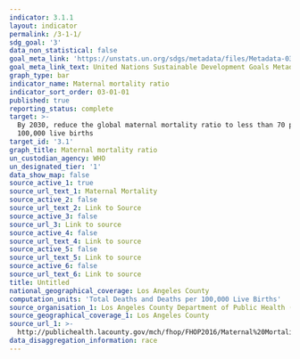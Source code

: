 ```yaml
---
indicator: 3.1.1
layout: indicator
permalink: /3-1-1/
sdg_goal: '3'
data_non_statistical: false
goal_meta_link: 'https://unstats.un.org/sdgs/metadata/files/Metadata-03-01-01.pdf'
goal_meta_link_text: United Nations Sustainable Development Goals Metadata (pdf 865kB)
graph_type: bar
indicator_name: Maternal mortality ratio
indicator_sort_order: 03-01-01
published: true
reporting_status: complete
target: >-
  By 2030, reduce the global maternal mortality ratio to less than 70 per
  100,000 live births
target_id: '3.1'
graph_title: Maternal mortality ratio
un_custodian_agency: WHO
un_designated_tier: '1'
data_show_map: false
source_active_1: true
source_url_text_1: Maternal Mortality
source_active_2: false
source_url_text_2: Link to Source
source_active_3: false
source_url_3: Link to source
source_active_4: false
source_url_text_4: Link to source
source_active_5: false
source_url_text_5: Link to source
source_active_6: false
source_url_text_6: Link to source
title: Untitled
national_geographical_coverage: Los Angeles County
computation_units: 'Total Deaths and Deaths per 100,000 Live Births'
source_organisation_1: Los Angeles County Department of Public Health (DPH)
source_geographical_coverage_1: Los Angeles County
source_url_1: >-
  http://publichealth.lacounty.gov/mch/fhop/FHOP2016/Maternal%20Mortality_2016.pdf
data_disaggregation_information: race
---
```

